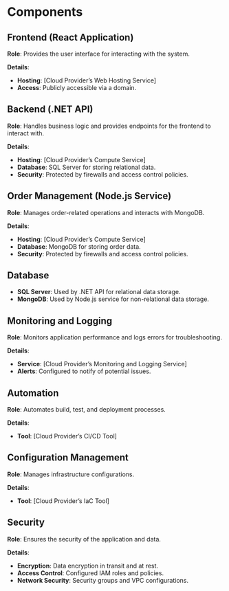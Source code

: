 # Components

## Frontend (React Application)

**Role**: Provides the user interface for interacting with the system.

**Details**:
- **Hosting**: [Cloud Provider’s Web Hosting Service]
- **Access**: Publicly accessible via a domain.

## Backend (.NET API)

**Role**: Handles business logic and provides endpoints for the frontend to interact with.

**Details**:
- **Hosting**: [Cloud Provider’s Compute Service]
- **Database**: SQL Server for storing relational data.
- **Security**: Protected by firewalls and access control policies.

## Order Management (Node.js Service)

**Role**: Manages order-related operations and interacts with MongoDB.

**Details**:
- **Hosting**: [Cloud Provider’s Compute Service]
- **Database**: MongoDB for storing order data.
- **Security**: Protected by firewalls and access control policies.

## Database

- **SQL Server**: Used by .NET API for relational data storage.
- **MongoDB**: Used by Node.js service for non-relational data storage.

## Monitoring and Logging

**Role**: Monitors application performance and logs errors for troubleshooting.

**Details**:
- **Service**: [Cloud Provider’s Monitoring and Logging Service]
- **Alerts**: Configured to notify of potential issues.

## Automation

**Role**: Automates build, test, and deployment processes.

**Details**:
- **Tool**: [Cloud Provider’s CI/CD Tool]

## Configuration Management

**Role**: Manages infrastructure configurations.

**Details**:
- **Tool**: [Cloud Provider’s IaC Tool]

## Security

**Role**: Ensures the security of the application and data.

**Details**:
- **Encryption**: Data encryption in transit and at rest.
- **Access Control**: Configured IAM roles and policies.
- **Network Security**: Security groups and VPC configurations.
